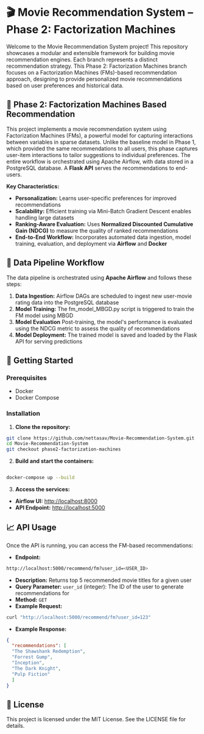 # 🎬 Movie Recommendation System – Phase 2: Factorization Machines
Welcome to the Movie Recommendation System project! This repository showcases a modular and extensible framework for building movie recommendation engines. Each branch represents a distinct recommendation strategy. This Phase 2: Factorization Machines branch focuses on a Factorization Machines (FMs)-based recommendation approach, designing to provide personalized movie recommendations based on user preferences and historical data.

## 🧠 Phase 2: Factorization Machines Based Recommendation
This project implements a movie recommendation system using Factorization Machines (FMs), a powerful model for capturing interactions between variables in sparse datasets. Unlike the baseline model in Phase 1, which provided the same recommendations to all users, this phase captures user-item interactions to tailor suggestions to individual preferences. The entire workflow is orchestrated using Apache Airflow, with data stored in a PostgreSQL database. A **Flask API** serves the recommendations to end-users.

**Key Characteristics:**
- **Personalization:** Learns user-specific preferences for improved recommendations
- **Scalability:** Efficient training via Mini-Batch Gradient Descent enables handling large datasets
- **Ranking-Aware Evaluation:** Uses **Normalized Discounted Cumulative Gain (NDCG)** to measure the quality of ranked recommendations
- **End-to-End Workflow:** Incorporates automated data ingestion, model training, evaluation, and deployment via **Airflow** and **Docker**


## 🔄 Data Pipeline Workflow
The data pipeline is orchestrated using **Apache Airflow** and follows these steps:
1. **Data Ingestion:** Airflow DAGs are scheduled to ingest new user-movie rating data into the PostgreSQL database
2. **Model Training:** The fm_model_MBGD.py script is triggered to train the FM model using MBGD
3. **Model Evaluation** Post-training, the model's performance is evaluated using the NDCG metric to assess the quality of recommendations
4. **Model Deployment:** The trained model is saved and loaded by the Flask API for serving predictions

## 🚀 Getting Started
### Prerequisites
- Docker
- Docker Compose

### Installation
1. **Clone the repository:**
```bash
git clone https://github.com/nettasav/Movie-Recommendation-System.git
cd Movie-Recommendation-System
git checkout phase2-factorization-machines
```

2. **Build and start the containers:**
```bash

docker-compose up --build
```

3. **Access the services:**
- **Airflow UI:** [http://localhost:8000](http://localhost:8000)
- **API Endpoint:** [http://localhost:5000](http://localhost:5000)


## 📈 API Usage
Once the API is running, you can access the FM-based recommendations:

- **Endpoint:** 
```bash
http://localhost:5000/recommend/fm?user_id=<USER_ID>
```

- **Description:** Returns top 5 recommended movie titles for a given user
- **Query Parameter:** `user_id` (integer): The ID of the user to generate recommendations for
- **Method:** `GET`
- **Example Request:**
```bash
curl "http://localhost:5000/recommend/fm?user_id=123"
```

- **Example Response:**
```json
{
  "recommendations": [
  "The Shawshank Redemption",
  "Forrest Gump",
  "Inception",
  "The Dark Knight",
  "Pulp Fiction"
  ]
}
```

## 📄 License
This project is licensed under the MIT License. See the LICENSE file for details.

